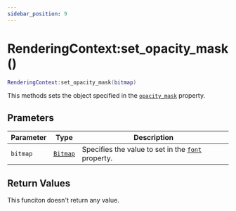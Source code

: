```yaml
---
sidebar_position: 9
---
```


# RenderingContext:set_opacity_mask()
```lua
RenderingContext:set_opacity_mask(bitmap)
```
This methods sets the object specified in the [`opacity_mask`](/libs/graphics/RenderingContext/RenderingContext_opacity_mask) property.


## Prameters
|Parameter|Type|Description|
|-|-|-|
|`bitmap`|[`Bitmap`](/libs/graphics/Bitmap)|Specifies the value to set in the [`font`](/libs/graphics/RenderingContext/RenderingContext_opacity_mask) property.


## Return Values
This funciton doesn't return any value.